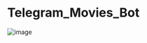 # Telegram_Movies_Bot

![image](https://user-images.githubusercontent.com/58044154/140065746-20824260-5b86-4083-b616-5673367dfb03.png)
